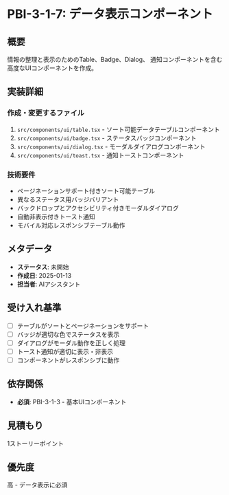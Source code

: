 # PBI-3-1-7: データ表示コンポーネント

## 概要

情報の整理と表示のためのTable、Badge、Dialog、
通知コンポーネントを含む高度なUIコンポーネントを作成。

## 実装詳細

### 作成・変更するファイル

1. `src/components/ui/table.tsx` - ソート可能データテーブルコンポーネント
2. `src/components/ui/badge.tsx` - ステータスバッジコンポーネント
3. `src/components/ui/dialog.tsx` - モーダルダイアログコンポーネント
4. `src/components/ui/toast.tsx` - 通知トーストコンポーネント

### 技術要件

- ページネーションサポート付きソート可能テーブル
- 異なるステータス用バッジバリアント
- バックドロップとアクセシビリティ付きモーダルダイアログ
- 自動非表示付きトースト通知
- モバイル対応レスポンシブテーブル動作

## メタデータ

- **ステータス**: 未開始
- **作成日**: 2025-01-13
- **担当者**: AIアシスタント

## 受け入れ基準

- [ ] テーブルがソートとページネーションをサポート
- [ ] バッジが適切な色でステータスを表示
- [ ] ダイアログがモーダル動作を正しく処理
- [ ] トースト通知が適切に表示・非表示
- [ ] コンポーネントがレスポンシブに動作

## 依存関係

- **必須**: PBI-3-1-3 - 基本UIコンポーネント

## 見積もり

1ストーリーポイント

## 優先度

高 - データ表示に必須
